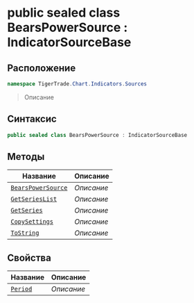 
# public sealed class BearsPowerSource : IndicatorSourceBase
## Расположение
```csharp
namespace TigerTrade.Chart.Indicators.Sources
```



> Описание

## Синтаксис
```csharp
public sealed class BearsPowerSource : IndicatorSourceBase
```


## Методы
| Название | Описание |
| --- | --- |
| [`BearsPowerSource`](./BearsPowerSource.cs/Методы/BearsPowerSource.md) | *Описание* |
| [`GetSeriesList`](./BearsPowerSource.cs/Методы/GetSeriesList.md) | *Описание* |
| [`GetSeries`](./BearsPowerSource.cs/Методы/GetSeries.md) | *Описание* |
| [`CopySettings`](./BearsPowerSource.cs/Методы/CopySettings.md) | *Описание* |
| [`ToString`](./BearsPowerSource.cs/Методы/ToString.md) | *Описание* |

## Свойства
| Название | Описание |
| --- | --- |
| [`Period`](./BearsPowerSource.cs/Свойства/Period.md) | *Описание* |



